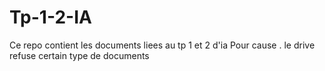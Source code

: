 # Tp-1-2-IA
Ce repo contient les documents liees au tp 1 et 2 d'ia
Pour cause . le drive refuse certain type de documents
